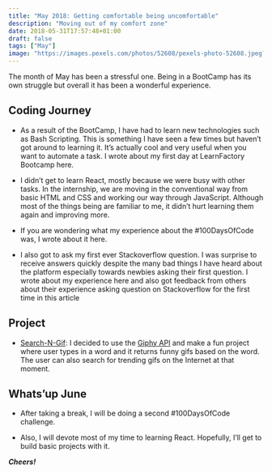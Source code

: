 ```yaml
---
title: "May 2018: Getting comfortable being uncomfortable"
description: "Moving out of my comfort zone"
date: 2018-05-31T17:57:48+01:00
draft: false
tags: ["May"]
image: "https://images.pexels.com/photos/52608/pexels-photo-52608.jpeg?auto=compress&cs=tinysrgb&h=650&w=940"
---
```


The month of May has been a stressful one. Being in a BootCamp has its own struggle but overall it has been a wonderful experience.

## Coding Journey

- As a result of the BootCamp, I have had to learn new technologies such as Bash Scripting. This is something I have seen a few times but haven’t got around to learning it. It’s actually cool and very useful when you want to automate a task. I wrote about my first day at LearnFactory Bootcamp here.
  
- I didn’t get to learn React, mostly because we were busy with other tasks. In the internship, we are moving in the conventional way from basic HTML and CSS and working our way through JavaScript. Although most of the things being are familiar to me, it didn’t hurt learning them again and improving more. 

- If you are wondering what my experience about the #100DaysOfCode was, I wrote about it here.
    
- I also got to ask my first ever Stackoverflow question. I was surprise to receive answers quickly despite the many bad things I have heard about the platform especially towards newbies asking their first question. I wrote about my experience here and also got feedback from others about their experience asking question on Stackoverflow for the first time in this article

## Project

- [Search-N-Gif](https://github.com/peoray/search-n-gif): I decided to use the [Giphy API](https://developers.giphy.com/docs/) and make a fun project where user types in a word and it returns funny gifs based on the word. The user can also search for trending gifs on the Internet at that moment.


## Whats’up June

- After taking a break, I will be doing a second #100DaysOfCode challenge.
  
- Also, I will devote most of my time to learning React. Hopefully, I’ll get to build basic projects with it.

_**Cheers!**_